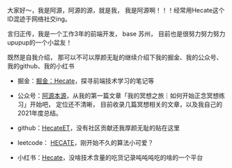 
大家好～，我是阿源，阿源的源，就是我， 我是阿源啊！！！经常用Hecate这个ID混迹于网络社交ing。

言归正传，我是一个工作3年的前端开发， base  苏州， 目前也是很努力努力努力upupup的一个小盆友！

既然是自我介绍， 那可以不可以厚颜无耻的继续介绍下我的掘金、我的公众号、我的github、我的小红书
  - 掘金：[掘金：Hecate](https://juejin.cn/user/465848660675048/posts)，探寻前端技术学习的笔记等

  - 公众号：[阿源本源](https://mp.weixin.qq.com/s/qT38pzesTaU8idnicqKqAg)，从我的第一篇文章「我的冥想之旅｜如何开始正念冥想练习」开始吧， 定位还不清晰， 目前收录几篇冥想相关的文章，以及我自己的2021年度总结。
  - github：[HecateET](https://github.com/HecateET)，没有社区贡献还我厚颜无耻的贴在这里
  - leetcode： [HECATE](https://leetcode.cn/u/hecate-d/)，刚开始不久的算法小可爱？
  - 小红书：[Hecate](https://www.xiaohongshu.com/web-login/canvas?redirectPath=http%3A%2F%2Fwww.xiaohongshu.com%2Fuser%2Fprofile%2F5e94f5de000000000100a3b1%3Fxhsshare%3DCopyLink%26appuid%3D5e94f5de000000000100a3b1%26apptime%3D1651661241)，没啥技术含量的吃货记录吨吨吨吃的啥的一个平台